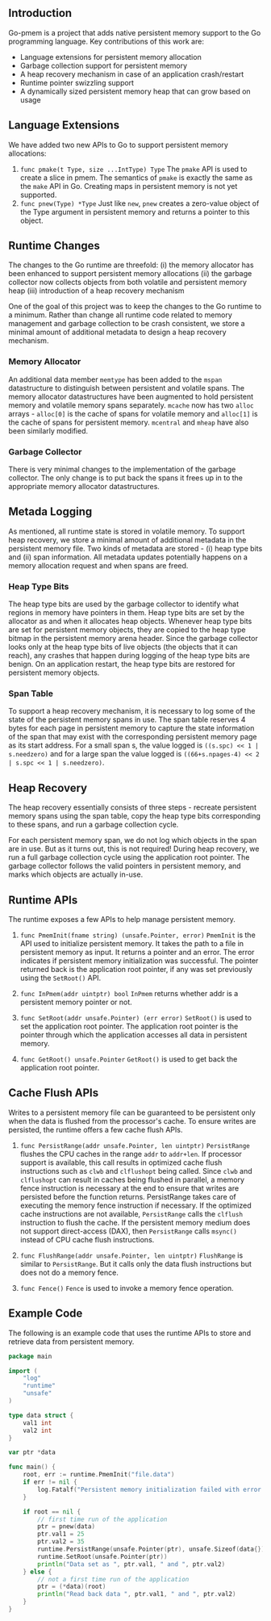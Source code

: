 ## Introduction
Go-pmem is a project that adds native persistent memory support to the Go
programming language. Key contributions of this work are:
* Language extensions for persistent memory allocation
* Garbage collection support for persistent memory
* A heap recovery mechanism in case of an application crash/restart
* Runtime pointer swizzling support
* A dynamically sized persistent memory heap that can grow based on usage

## Language Extensions
We have added two new APIs to Go to support persistent memory allocations:
1. ```func pmake(t Type, size ...IntType) Type```
The `pmake` API is used to create a slice in pmem. The semantics of `pmake` is
exactly the same as the `make` API in Go. Creating maps in persistent
memory is not yet supported.
2. ```func pnew(Type) *Type```
Just like `new`, `pnew` creates a zero-value object of the Type argument in
persistent memory and returns a pointer to this object.

## Runtime Changes
The changes to the Go runtime are threefold: (i) the memory allocator has been
enhanced to support persistent memory allocations (ii) the garbage collector now
collects objects from both volatile and persistent memory heap (iii)
introduction of a heap recovery mechanism

One of the goal of this project was to keep the changes to the Go runtime to a
minimum. Rather than change all runtime code related to memory management and
garbage collection to be crash consistent, we store a minimal amount of
additional metadata to design a heap recovery mechanism.

### Memory Allocator
An additional data member `memtype` has been added to the `mspan` datastructure
to distinguish between persistent and volatile spans. The memory allocator
datastructures have been augmented to hold persistent memory and volatile memory
spans separately. `mcache` now has two `alloc` arrays - `alloc[0]` is the cache
of spans for volatile memory and `alloc[1]` is the cache of spans for persistent
memory. `mcentral` and `mheap` have also been similarly modified.

### Garbage Collector
There is very minimal changes to the implementation of the garbage collector.
The only change is to put back the spans it frees up in to the appropriate
memory allocator datastructures.

## Metada Logging
As mentioned, all runtime state is stored in volatile memory. To support heap
recovery, we store a minimal amount of additional metadata in the persistent
memory file. Two kinds of metadata are stored - (i) heap type bits and (ii) span
information. All metadata updates potentially happens on a memory allocation
request and when spans are freed.

### Heap Type Bits
The heap type bits are used by the garbage collector to identify what regions in
memory have pointers in them. Heap type bits are set by the allocator as and
when it allocates heap objects. Whenever heap type bits are set for persistent
memory objects, they are copied to the heap type bitmap in the persistent memory
arena header. Since the garbage collector looks only at the heap type
bits of live objects (the objects that it can reach), any crashes that happen
during logging of the heap type bits are benign. On an application restart, the
heap type bits are restored for persistent memory objects.

### Span Table
To support a heap recovery mechanism, it is necessary to log some of the state
of the persistent memory spans in use. The span table reserves 4 bytes for each
page in persistent memory to capture the state information of the span that
may exist with the corresponding persistent memory page as its start address.
For a small span s, the value logged is ```((s.spc) << 1 | s.needzero)``` and
for a large span the value logged is
```((66+s.npages-4) << 2 | s.spc << 1 | s.needzero)```.

## Heap Recovery
The heap recovery essentially consists of three steps - recreate persistent
memory spans using the span table, copy the heap type bits corresponding to
these spans, and run a garbage collection cycle.

For each persistent memory span, we do not log which objects in the span are in
use. But as it turns out, this is not required! During heap recovery, we run a
full garbage collection cycle using the application root pointer. The garbage
collector follows the valid pointers in persistent memory, and marks which
objects are actually in-use.

## Runtime APIs
The runtime exposes a few APIs to help manage persistent memory.
1. ```func PmemInit(fname string) (unsafe.Pointer, error)```
`PmemInit` is the API used to initialize persistent memory. It takes the path to
a file in persistent memory as input. It returns a pointer and an error. The
error indicates if persistent memory initialization was successful. The pointer
returned back is the application root pointer, if any was set previously using
the `SetRoot()` API.

2. ```func InPmem(addr uintptr) bool```
`InPmem` returns whether addr is a persistent memory pointer or not.

3. ```func SetRoot(addr unsafe.Pointer) (err error)```
`SetRoot()` is used to set the application root pointer. The application root
pointer is the pointer through which the application accesses all data in
persistent memory.

4. ```func GetRoot() unsafe.Pointer```
`GetRoot()` is used to get back the application root pointer.

## Cache Flush APIs
Writes to a persistent memory file can be guaranteed to be persistent only
when the data is flushed from the processor's cache. To ensure writes are
persisted, the runtime offers a few cache flush APIs.

1. ```func PersistRange(addr unsafe.Pointer, len uintptr)```
`PersistRange` flushes the CPU caches in the range `addr` to `addr+len`.
If processor support is available, this call results in optimized cache flush
instructions such as `clwb` and `clflushopt` being called. Since `clwb` and
`clflushopt` can result in caches being flushed in parallel, a memory fence
instruction is necessary at the end to ensure that writes are persisted
before the function returns. PersistRange takes care of executing the memory
fence instruction if necessary.
If the optimized cache instructions are not available, `PersistRange` calls the
`clflush` instruction to flush the cache.
If the persistent memory medium does not support direct-access (DAX), then
`PersistRange` calls `msync()` instead of CPU cache flush instructions.

2. ```func FlushRange(addr unsafe.Pointer, len uintptr)```
`FlushRange` is similar to `PersistRange`. But it calls only the data flush
instructions but does not do a memory fence.

3. ```func Fence()```
`Fence` is used to invoke a memory fence operation.

## Example Code

The following is an example code that uses the runtime APIs to store and
retrieve data from persistent memory.

```go
package main

import (
	"log"
	"runtime"
	"unsafe"
)

type data struct {
	val1 int
	val2 int
}

var ptr *data

func main() {
	root, err := runtime.PmemInit("file.data")
	if err != nil {
		log.Fatalf("Persistent memory initialization failed with error ", err)
	}

	if root == nil {
		// first time run of the application
		ptr = pnew(data)
		ptr.val1 = 25
		ptr.val2 = 35
		runtime.PersistRange(unsafe.Pointer(ptr), unsafe.Sizeof(data{}))
		runtime.SetRoot(unsafe.Pointer(ptr))
		println("Data set as ", ptr.val1, " and ", ptr.val2)
	} else {
		// not a first time run of the application
		ptr = (*data)(root)
		println("Read back data ", ptr.val1, " and ", ptr.val2)
	}
}

```
